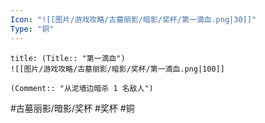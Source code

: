 ```yaml
---
Icon: "![[图片/游戏攻略/古墓丽影/暗影/奖杯/第一滴血.png|30]]"
Type: "铜"
---
```

```ad-common-bronze-trophy
title: (Title:: "第一滴血")
![[图片/游戏攻略/古墓丽影/暗影/奖杯/第一滴血.png|100]]

(Comment:: "从泥墙边暗杀 1 名敌人")
```

#古墓丽影/暗影/奖杯 #奖杯 #铜
